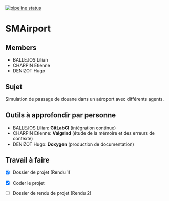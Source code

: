 [![pipeline status](https://gitlab.isima.fr/liballejos/smairport/badges/master/pipeline.svg)](https://gitlab.isima.fr/liballejos/smairport/-/commits/master)

# SMAirport

## Members

- BALLEJOS Lilian
- CHARPIN Etienne
- DENIZOT Hugo

## Sujet

Simulation de passage de douane dans un aéroport avec différents agents.

## Outils à approfondir par personne

- BALLEJOS Lilian: **GitLabCI** (intégration continue)
- CHARPIN Etienne: **Valgrind** (étude de la mémoire et des erreurs de contexte)
- DENIZOT Hugo: **Doxygen** (production de documentation)

## Travail à faire

- [X] Dossier de projet (Rendu 1)

- [X] Coder le projet

- [ ] Dossier de rendu de projet (Rendu 2)






